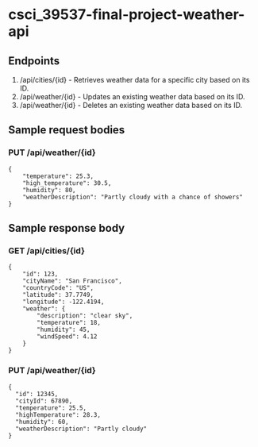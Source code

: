 # csci_39537-final-project-weather-api

## Endpoints
1. /api/cities/{id} - Retrieves weather data for a specific city based on its ID.
2. /api/weather/{id} - Updates an existing weather data based on its ID.
3. /api/weather/{id} - Deletes an existing weather data based on its ID.

## Sample request bodies
### PUT /api/weather/{id}
```
{
    "temperature": 25.3,
    "high_temperature": 30.5,
    "humidity": 80,
    "weatherDescription": "Partly cloudy with a chance of showers"
}

```

## Sample response body
### GET /api/cities/{id}
```
{
    "id": 123,
    "cityName": "San Francisco",
    "countryCode": "US",
    "latitude": 37.7749,
    "longitude": -122.4194,
    "weather": {
        "description": "clear sky",
        "temperature": 18,
        "humidity": 45,
        "windSpeed": 4.12
    }
}
```

### PUT /api/weather/{id}
```
{
  "id": 12345,
  "cityId": 67890,
  "temperature": 25.5,
  "highTemperature": 28.3,
  "humidity": 60,
  "weatherDescription": "Partly cloudy"
}
```